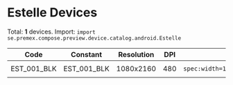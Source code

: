 # Estelle Devices

Total: **1** devices. Import: `import se.premex.compose.preview.device.catalog.android.Estelle`

| Code | Constant | Resolution | DPI | Compose Spec | Preview Usage |
|------|----------|------------|-----|-------------|---------------|
| EST_001_BLK | EST_001_BLK | 1080x2160 | 480 | `spec:width=1080px,height=2160px,dpi=480` | `@Preview(device = Estelle.EST_001_BLK)` |

<!-- Generated automatically. Do not edit manually. -->

